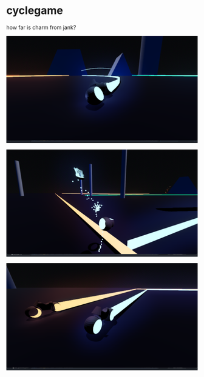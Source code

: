 # cyclegame

how far is charm from jank?

![a lightcycle with its glowing blue light trail swerving across a dark blue landscape of grey shapes. green and orange tails are also visible in the distance.](https://github.com/2mellofanclub/cyclegame/blob/main/screenshots/screenshot8.png)

![a blue lightcycle exploding into glowing blue voxels after running into an orange light trail. its body is fading into a glowing blue lattice.](https://github.com/2mellofanclub/cyclegame/blob/main/screenshots/screenshot10.png)

![two lightcycles side by side. one has an orange trail, the other a light blue one.](https://github.com/2mellofanclub/cyclegame/blob/main/screenshots/screenshot5.png)
